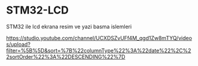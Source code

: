# STM32-LCD
STM32 ile lcd ekrana resim ve yazi basma islemleri

https://studio.youtube.com/channel/UCXDSZvUFf4M_qgd1Zw8mTYQ/videos/upload?filter=%5B%5D&sort=%7B%22columnType%22%3A%22date%22%2C%22sortOrder%22%3A%22DESCENDING%22%7D
